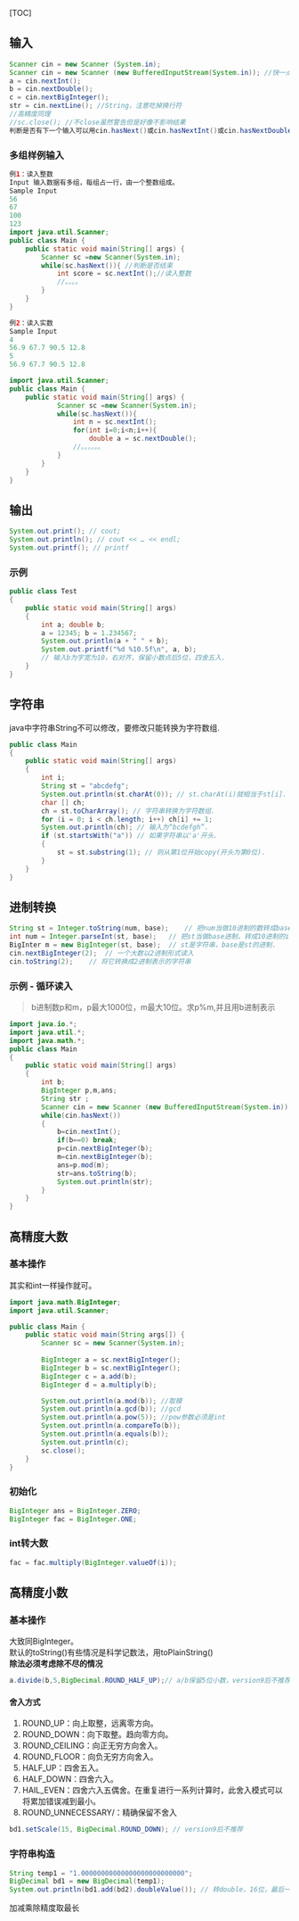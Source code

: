 [TOC]
## 输入
```java
Scanner cin = new Scanner (System.in);
Scanner cin = new Scanner (new BufferedInputStream(System.in)); //快一点
a = cin.nextInt();
b = cin.nextDouble(); 
c = cin.nextBigInteger(); 
str = cin.nextLine(); //String，注意吃掉换行符
//高精度同理
//sc.close(); //不close虽然警告但是好像不影响结果
判断是否有下一个输入可以用cin.hasNext()或cin.hasNextInt()或cin.hasNextDouble()或cin.hasNextLine()
```
### 多组样例输入
```java
例1：读入整数
Input 输入数据有多组，每组占一行，由一个整数组成。
Sample Input
56
67
100
123
import java.util.Scanner;
public class Main {
    public static void main(String[] args) {
        Scanner sc =new Scanner(System.in);
        while(sc.hasNext()){ //判断是否结束
            int score = sc.nextInt();//读入整数
            //。。。。
        }
    }
}

例2：读入实数
Sample Input
4
56.9 67.7 90.5 12.8
5
56.9 67.7 90.5 12.8

import java.util.Scanner;
public class Main {
    public static void main(String[] args) {
            Scanner sc =new Scanner(System.in);
            while(sc.hasNext()){
                int n = sc.nextInt();
                for(int i=0;i<n;i++){
                    double a = sc.nextDouble();
                //。。。。。。
            }
        }
    }
}


```



## 输出
```java
System.out.print(); // cout;
System.out.println(); // cout << … << endl;
System.out.printf(); // printf
```
### 示例
```java
public class Test
{
    public static void main(String[] args) 
    {
        int a; double b;
        a = 12345; b = 1.234567;
        System.out.println(a + " " + b);
        System.out.printf("%d %10.5f\n", a, b); 
        // 输入b为字宽为10，右对齐，保留小数点后5位，四舍五入.
    }
}
```



## 字符串

java中字符串String不可以修改，要修改只能转换为字符数组.
```java
public class Main
{
    public static void main(String[] args) 
    {
        int i;
        String st = "abcdefg";
        System.out.println(st.charAt(0)); // st.charAt(i)就相当于st[i].
        char [] ch;
        ch = st.toCharArray(); // 字符串转换为字符数组.
        for (i = 0; i < ch.length; i++) ch[i] += 1;
        System.out.println(ch); // 输入为“bcdefgh”.
        if (st.startsWith("a")) // 如果字符串以'a'开头.
        {
            st = st.substring(1); // 则从第1位开始copy(开头为第0位).
        }
    }
}
```
 

## 进制转换
```java
String st = Integer.toString(num, base);    // 把num当做10进制的数转成base进制的st(base <= 35).
int num = Integer.parseInt(st, base);   // 把st当做base进制，转成10进制的int(parseInt有两个参数,第一个为要转的字符串,第二个为说明是什么进制).   
BigInter m = new BigInteger(st, base);  // st是字符串，base是st的进制.
cin.nextBigInteger(2);  // 一个大数以2进制形式读入
cin.toString(2);    // 将它转换成2进制表示的字符串
```

### 示例 - 循环读入
 > b进制数p和m，p最大1000位，m最大10位。求p%m,并且用b进制表示
```java
import java.io.*;
import java.util.*;
import java.math.*;
public class Main
{
    public static void main(String[] args)
    {
        int b;
        BigInteger p,m,ans;
        String str ;
		Scanner cin = new Scanner (new BufferedInputStream(System.in));
        while(cin.hasNext())
        {
            b=cin.nextInt();
            if(b==0) break;
            p=cin.nextBigInteger(b);
            m=cin.nextBigInteger(b);
            ans=p.mod(m);
            str=ans.toString(b);
            System.out.println(str);
        }
    }
}
```

## 高精度大数
### 基本操作
其实和int一样操作就可。
```java
import java.math.BigInteger;
import java.util.Scanner;

public class Main {
    public static void main(String args[]) {
        Scanner sc = new Scanner(System.in);
        
        BigInteger a = sc.nextBigInteger();
        BigInteger b = sc.nextBigInteger();
        BigInteger c = a.add(b);
        BigInteger d = a.multiply(b);

        System.out.println(a.mod(b)); //取模
        System.out.println(a.gcd(b)); //gcd
        System.out.println(a.pow(5)); //pow参数必须是int
        System.out.println(a.compareTo(b));
        System.out.println(a.equals(b));
        System.out.println(c);
        sc.close();
    }
}
```
### 初始化
```java
BigInteger ans = BigInteger.ZERO;
BigInteger fac = BigInteger.ONE;
```
### int转大数
```java
fac = fac.multiply(BigInteger.valueOf(i));
```

## 高精度小数

### 基本操作
大致同BigInteger。  
默认的toString()有些情况是科学记数法，用toPlainString()  
**除法必须考虑除不尽的情况**
```java
a.divide(b,5,BigDecimal.ROUND_HALF_UP);// a/b保留5位小数，version9后不推荐
```
#### 舍入方式
1. ROUND_UP：向上取整，远离零方向。
2. ROUND_DOWN：向下取整。趋向零方向。
3. ROUND_CEILING：向正无穷方向舍入。
4. ROUND_FLOOR：向负无穷方向舍入。
5. HALF_UP：四舍五入。
6. HALF_DOWN：四舍六入。
7. HAIL_EVEN：四舍六入五偶舍。在重复进行一系列计算时，此舍入模式可以将累加错误减到最小。
8. ROUND_UNNECESSARY/：精确保留不舍入
```java
bd1.setScale(15, BigDecimal.ROUND_DOWN); // version9后不推荐
```
### 字符串构造
```java
String temp1 = "1.00000000000000000000000000";
BigDecimal bd1 = new BigDecimal(temp1);
System.out.println(bd1.add(bd2).doubleValue()); // 转double，16位，最后一位不精确
```
加减乘除精度取最长